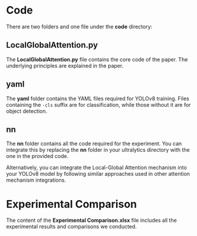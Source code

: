 # Code

There are two folders and one file under the **code** directory:

## LocalGlobalAttention.py

The **LocalGlobalAttention.py** file contains the core code of the paper. The underlying principles are explained in the paper.

## yaml

The **yaml** folder contains the YAML files required for YOLOv8 training. Files containing the `-cls` suffix are for classification, while those without it are for object detection.

## nn

The **nn** folder contains all the code required for the experiment. You can integrate this by replacing the **nn** folder in your ultralytics directory with the one in the provided code.

Alternatively, you can integrate the Local-Global Attention mechanism into your YOLOv8 model by following similar approaches used in other attention mechanism integrations.

# Experimental Comparison

The content of the **Experimental Comparison.xlsx** file includes all the experimental results and comparisons we conducted.
